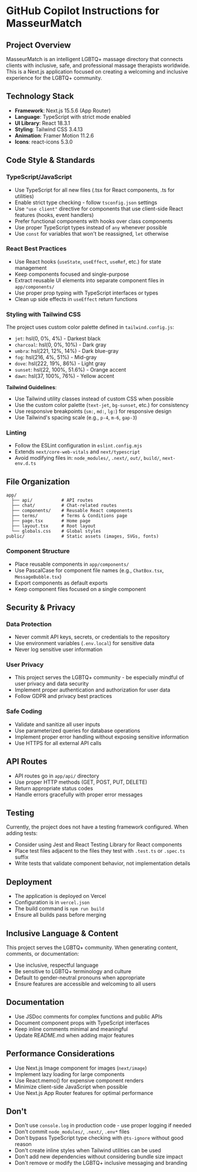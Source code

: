 # GitHub Copilot Instructions for MasseurMatch

## Project Overview

MasseurMatch is an intelligent LGBTQ+ massage directory that connects clients with inclusive, safe, and professional massage therapists worldwide. This is a Next.js application focused on creating a welcoming and inclusive experience for the LGBTQ+ community.

## Technology Stack

- **Framework**: Next.js 15.5.6 (App Router)
- **Language**: TypeScript with strict mode enabled
- **UI Library**: React 18.3.1
- **Styling**: Tailwind CSS 3.4.13
- **Animation**: Framer Motion 11.2.6
- **Icons**: react-icons 5.3.0

## Code Style & Standards

### TypeScript/JavaScript

- Use TypeScript for all new files (.tsx for React components, .ts for utilities)
- Enable strict type checking - follow `tsconfig.json` settings
- Use `"use client"` directive for components that use client-side React features (hooks, event handlers)
- Prefer functional components with hooks over class components
- Use proper TypeScript types instead of `any` whenever possible
- Use `const` for variables that won't be reassigned, `let` otherwise

### React Best Practices

- Use React hooks (`useState`, `useEffect`, `useRef`, etc.) for state management
- Keep components focused and single-purpose
- Extract reusable UI elements into separate component files in `app/components/`
- Use proper prop typing with TypeScript interfaces or types
- Clean up side effects in `useEffect` return functions

### Styling with Tailwind CSS

The project uses custom color palette defined in `tailwind.config.js`:
- `jet`: hsl(0, 0%, 4%) - Darkest black
- `charcoal`: hsl(0, 0%, 10%) - Dark gray
- `umbra`: hsl(221, 12%, 14%) - Dark blue-gray
- `fog`: hsl(216, 4%, 51%) - Mid-gray
- `dove`: hsl(222, 19%, 86%) - Light gray
- `sunset`: hsl(22, 100%, 51.6%) - Orange accent
- `dawn`: hsl(37, 100%, 76%) - Yellow accent

**Tailwind Guidelines**:
- Use Tailwind utility classes instead of custom CSS when possible
- Use the custom color palette (`text-jet`, `bg-sunset`, etc.) for consistency
- Use responsive breakpoints (`sm:`, `md:`, `lg:`) for responsive design
- Use Tailwind's spacing scale (e.g., `p-4`, `m-6`, `gap-3`)

### Linting

- Follow the ESLint configuration in `eslint.config.mjs`
- Extends `next/core-web-vitals` and `next/typescript`
- Avoid modifying files in: `node_modules/`, `.next/`, `out/`, `build/`, `next-env.d.ts`

## File Organization

```
app/
  ├── api/           # API routes
  ├── chat/          # Chat-related routes
  ├── components/    # Reusable React components
  ├── terms/         # Terms & Conditions page
  ├── page.tsx       # Home page
  ├── layout.tsx     # Root layout
  └── globals.css    # Global styles
public/              # Static assets (images, SVGs, fonts)
```

### Component Structure

- Place reusable components in `app/components/`
- Use PascalCase for component file names (e.g., `ChatBox.tsx`, `MessageBubble.tsx`)
- Export components as default exports
- Keep component files focused on a single component

## Security & Privacy

### Data Protection
- Never commit API keys, secrets, or credentials to the repository
- Use environment variables (`.env.local`) for sensitive data
- Never log sensitive user information

### User Privacy
- This project serves the LGBTQ+ community - be especially mindful of user privacy and data security
- Implement proper authentication and authorization for user data
- Follow GDPR and privacy best practices

### Safe Coding
- Validate and sanitize all user inputs
- Use parameterized queries for database operations
- Implement proper error handling without exposing sensitive information
- Use HTTPS for all external API calls

## API Routes

- API routes go in `app/api/` directory
- Use proper HTTP methods (GET, POST, PUT, DELETE)
- Return appropriate status codes
- Handle errors gracefully with proper error messages

## Testing

Currently, the project does not have a testing framework configured. When adding tests:
- Consider using Jest and React Testing Library for React components
- Place test files adjacent to the files they test with `.test.ts` or `.spec.ts` suffix
- Write tests that validate component behavior, not implementation details

## Deployment

- The application is deployed on Vercel
- Configuration is in `vercel.json`
- The build command is `npm run build`
- Ensure all builds pass before merging

## Inclusive Language & Content

This project serves the LGBTQ+ community. When generating content, comments, or documentation:
- Use inclusive, respectful language
- Be sensitive to LGBTQ+ terminology and culture
- Default to gender-neutral pronouns when appropriate
- Ensure features are accessible and welcoming to all users

## Documentation

- Use JSDoc comments for complex functions and public APIs
- Document component props with TypeScript interfaces
- Keep inline comments minimal and meaningful
- Update README.md when adding major features

## Performance Considerations

- Use Next.js Image component for images (`next/image`)
- Implement lazy loading for large components
- Use React.memo() for expensive component renders
- Minimize client-side JavaScript when possible
- Use Next.js App Router features for optimal performance

## Don't

- Don't use `console.log` in production code - use proper logging if needed
- Don't commit `node_modules/`, `.next/`, `.env*` files
- Don't bypass TypeScript type checking with `@ts-ignore` without good reason
- Don't create inline styles when Tailwind utilities can be used
- Don't add new dependencies without considering bundle size impact
- Don't remove or modify the LGBTQ+ inclusive messaging and branding

